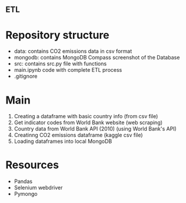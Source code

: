 ## ETL 

# Repository structure
- data: contains CO2 emissions data in csv format
- mongodb: contains MongoDB Compass screenshot of the Database
- src: contains src.py file with functions
- main.ipynb code with complete ETL process
- .gitignore

# Main
1. Creating a dataframe with basic country info (from csv file)
2. Get indicator codes from World Bank website (web scraping)
3. Country data from World Bank API (2010) (using World Bank's API)
4. Creatinng CO2 emissions dataframe (kaggle csv file)
5. Loading dataframes into local MongoDB

# Resources
- Pandas
- Selenium webdriver
- Pymongo